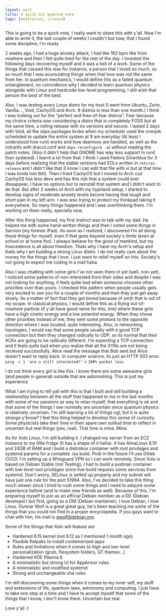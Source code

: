 ```yaml
---
layout: post
title: A quick but quantum note 
tags: [meditation, science]
---
```


This is going to be a quick note, I really want to share this with y'all. Now I'm able to write it, the last couple of weeks I couldn't but now, that I found some discipline, I'm ready

2 weeks ago, I had a huge anxiety attack, I had like 162 bpm like from nowhere and then I felt quite tired for the rest of the day. I invested the following days recovering myself and
it was a hell of a work. Some of the things that caused this was for instance, a person that I loved so much, so so much that I was acumulating things when that love was not the same from her. In
quantum mechanics, I would define this as a failed quantum entanglement, no coincidence why I decided to learn quantum physics alongside with Linux and hardcode low-level programming. I still wish that person the best of the best. 

Also, I was testing every Linux distro for my host (I went from Ubuntu, Zorin, Vanilla..., Void, CachyOS and Arch. 9 distros in less than one month.) I think I was looking out for the "perfect and free-of-fear distros". Fear because
my choice criteria was considering a distro that is completely FOSS but at the same time, a rolling release with no versions and secure. I lasted 2 days with Void, all the xbps packages broke when my 
scheduler used the cronjob scheduled to update the entire system at 9 am everyday (At least I understood how runit works and how daemons are handled, as well as the initranfs with dracut.conf and ```xbps-reconfigure -a```) without reading the patch notes. (Also it didn't help that GNOME has way less support in runit than systemd). I learnt
a lot from that. I think I used Fedora Silverblue for 3 days before realizing that the stable versions had EOLs written in ```/etc/os-release``` and I didn't like that (I know I can edit that file with vi but at that time I was kinda lost tbh).
Then I tried CachyOS but I moved to Arch cuz CachyOS has less devs and has this risk that a system could ever dissappear, I have no options but to reinstall that system and I didn't want to do that. But after 2 weeks of Arch with my hyprland
setup, I started to develop signs of moderate anxiety levels becore having that tough and short pain in my left arm. I was also trying to protect my thinkpad taking it everywhere. So many things happened and I was overthinking them. I'm working on them really, specially now. 

After this thing happened, my first instinct was to talk with my dad. He helped me with some hand-written things and then I noted some things in Sarnion (my forever iPad). As soon as I realized, I discovered I'm all doing these things for myself, even if that goes beyond society's limits (even at school or at home tho). I always behave for the good of mankind, but my trascedence is all about freedom. Thats why I have my Arch's setup and thats why I am building a strong Linux distro. I do not really care about the money for the things that I love. I just want to relief myself on this. Society's not going to expect me coding in a mall haha. 

Also I was chatting with some girls I've not seen them irl yet (well, non-yet). I noticed some patterns of non-interested from their sides and despite I was not looking for anything, it feels quite bad when someone chooses other priorities over than yours. I checked this pattern when people usually gets very excited to see you for a couple of months and then they just get away slowly. Its a matter of fact that they got bored because of smth that is out of my scope. In classical physics, I would define this as a flying out-of-nowhere particle (if y'all have good name for this, lmk)
where these girls have a high cinetic energy and a low potential energy. When they chose other priorities instead of me, they sent some photons to the opposite direction where I was located, quite interesting. Also, in networking topologies, I would say that some people usually with a good
TCP connection but then they changed radically to UDP, so its normal that their ACKs are going to be radically different. I'm expecting a TCP connection and it feels quite bad when you realize that all the SYNs are not being recieved successfully. Alice read the message that Bob sent but Alice doesn't want to reply back. In computer science, its just an HTTP 503 error. ```ping -c 1 'are u still interested?'``` > ```100% packet loss```

I do not think every girl is like this. I know there are some awesome girls (and people in general) outside that are astonoshing. This is just my experience

What I am trying to tell yall with this is that I built and still building a relationship between all the stuff that happened to me in the last months with some of my passions as way to relax myself, that everything is ok and that some of the things I see normally are uncertain since quantum physics is relatively uncertain. I'm still learning a lot
of things ngl, but it is quite strange y'know? I feel this thing helped to develop this sense of curiosity. Some physicists take their time in their spare own solitud time to reflect in uncertain but real things (yes, real). That time is mine. Mine. 

As for Xolo Linux, I'm still building it. I changed my server from an EC2 instance to my little fridge (It has a shape of it haha). It has AlmaLinux 8.10 and 24GB of RAM and I build a distrobox container with root privilages and systemd params for a complete .iso build. Prob in the future I'll use Gitlab CI/CD. I'm setting up a Wireguard VPN so I can work remotely. Since Xolo is based on Debian Stable (not Testing), I had to build a podman container with low-level root privilages since live-build requires some services from systemd. Don't worry, SELinux is setted up properly and my subnet will have just one rule for the port 51994. 
Also, I've decided to take this thing much slower since I tried to rush some things and I need to adquire some experience before (and to make new friends as well). Because of this, I'm preparing myself to join as an official Debian member as a DD (Debian developer) but first, going as a DM (Debian mantainer). I love Debian, I love Linux. Gunnar Wolf is a great great guy, he's been teaching me some of the things that you could not find in a proper encyclopedia. 
If you guys want to chat with him, his mail is gwolf@debian.org. 

Some of the things that Xolo will feature are
- Hardened 6.15 kernel (not 6.12 as I mentioned 1 month ago)
- Flexible flatpaks to install conteinerized apps
- Rules and limitations when it comes to high and low-level personalization (grub, filesystem folders, QT themes...)
- Hardened KDE Plasma 6
- A minimalistic but strong UI for AppArmor rules
- A minimalistic and modified systemd 
- Strong and unchangeable ufw rules

I'm still discovering some things when it comes to my inner self, my stuff and extensions of life, quantum laws, astronomy and computing. I just have to take one step at a time and I have to accept myself that some of the things that I know, I don't know them. Uncertain but real.

Love y'all :)
